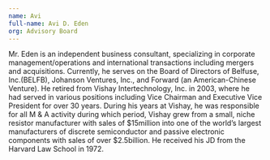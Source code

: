 ```yaml
---
name: Avi
full-name: Avi D. Eden
org: Advisory Board
---
```

  
Mr. Eden is an independent business consultant, specializing in corporate management/operations and international transactions including mergers and acquisitions. Currently, he serves on the Board of Directors of Belfuse, Inc.(BELFB), Johanson Ventures, Inc., and Forward (an American-Chinese Venture).  He retired from Vishay Intertechnology, Inc. in 2003, where he had served in various positions including Vice Chairman and Executive Vice President for over 30 years. During his years at Vishay, he was responsible for all M & A activity during which period, Vishay grew from a small, niche resistor manufacturer with sales of $15million into one of the world’s largest manufacturers of discrete semiconductor and passive electronic components with sales of over $2.5billion. He received his JD from the Harvard Law School in 1972.

